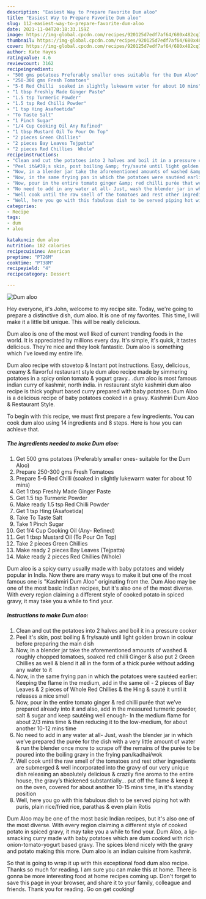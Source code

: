 ```yaml
---
description: "Easiest Way to Prepare Favorite Dum aloo"
title: "Easiest Way to Prepare Favorite Dum aloo"
slug: 112-easiest-way-to-prepare-favorite-dum-aloo
date: 2021-11-04T20:18:33.159Z
image: https://img-global.cpcdn.com/recipes/920125d7edf7af64/680x482cq70/dum-aloo-recipe-main-photo.jpg
thumbnail: https://img-global.cpcdn.com/recipes/920125d7edf7af64/680x482cq70/dum-aloo-recipe-main-photo.jpg
cover: https://img-global.cpcdn.com/recipes/920125d7edf7af64/680x482cq70/dum-aloo-recipe-main-photo.jpg
author: Kate Hayes
ratingvalue: 4.6
reviewcount: 3162
recipeingredient:
- "500 gms potatoes Preferably smaller ones suitable for the Dum Aloo"
- "250-300 gms Fresh Tomatoes"
- "5-6 Red Chilli  soaked in slightly lukewarm water for about 10 mins"
- "1 tbsp Freshly Made Ginger Paste"
- "1.5 tsp Turmeric Powder"
- "1.5 tsp Red Chilli Powder"
- "1 tsp Hing Asafoetida"
- "To Taste Salt"
- "1 Pinch Sugar"
- "1/4 Cup Cooking Oil Any Refined"
- "1 tbsp Mustard Oil To Pour On Top"
- "2 pieces Green Chillies"
- "2 pieces Bay Leaves Tejpatta"
- "2 pieces Red Chillies  Whole"
recipeinstructions:
- "Clean and cut the potatoes into 2 halves and boil it in a pressure cooker"
- "Peel it&#39;s skin, post boiling &amp; fry/sauté until light golden brown in colour before preparing the main dish"
- "Now, in a blender jar take the aforementioned amounts of washed &amp; roughly chopped tomatoes, soaked red chilli Ginger &amp; also put 2 Green Chillies as well &amp; blend it all in the form of a thick purée without adding any water to it"
- "Now, in the same frying pan in which the potatoes were sautéed earlier: Keeping the flame in the medium, add in the same oil - 2 pieces of Bay Leaves &amp; 2 pieces of Whole Red Chillies &amp; the Hing &amp; sauté it until it releases a nice smell"
- "Now, pour in the entire tomato ginger &amp; red chilli purée that we’ve prepared already into it and also, add in the measured turmeric powder, salt &amp; sugar and keep sautéing well enough- In the medium flame for about 2/3 mins time &amp; then reducing it to the low-medium, for about another 10-12 mins time"
- "No need to add in any water at all- Just, wash the blender jar in which we’ve prepared the purée for the dish with a very little amount of water &amp; run the blender once more to scrape off the remains of the purée to be poured into the boiling gravy in the frying pan/kadhai/wok"
- "Well cook until the raw smell of the tomatoes and rest other ingredients are submerged &amp; well incorporated into the gravy of our very unique dish releasing an absolutely delicious &amp; crazily fine aroma to the entire house, the gravy’s thickened substantially... put off the flame &amp; keep it on the oven, covered for about another 10-15 mins time, in it&#39;s standby position"
- "Well, here you go with this fabulous dish to be served piping hot with puris, plain rice/fried rice, parathas &amp; even plain Rotis"
categories:
- Recipe
tags:
- dum
- aloo

katakunci: dum aloo 
nutrition: 182 calories
recipecuisine: American
preptime: "PT26M"
cooktime: "PT38M"
recipeyield: "4"
recipecategory: Dessert

---
```



![Dum aloo](https://img-global.cpcdn.com/recipes/920125d7edf7af64/680x482cq70/dum-aloo-recipe-main-photo.jpg)

Hey everyone, it's John, welcome to my recipe site. Today, we're going to prepare a distinctive dish, dum aloo. It is one of my favorites. This time, I will make it a little bit unique. This will be really delicious.

Dum aloo is one of the most well liked of current trending foods in the world. It is appreciated by millions every day. It's simple, it's quick, it tastes delicious. They're nice and they look fantastic. Dum aloo is something which I've loved my entire life.

Dum aloo recipe with stovetop &amp; Instant pot instructions. Easy, delicious, creamy &amp; flavorful restaurant style dum aloo recipe made by simmering potatoes in a spicy onion tomato &amp; yogurt gravy.. .dum aloo is most famous indian curry of kashmir, north india. in restaurant style kashmiri dum aloo recipe is thick yoghurt based curry prepared with baby potatoes. Dum Aloo is a delicious recipe of baby potatoes cooked in a gravy. Kashmiri Dum Aloo &amp; Restaurant Style.


To begin with this recipe, we must first prepare a few ingredients. You can cook dum aloo using 14 ingredients and 8 steps. Here is how you can achieve that.

<!--inarticleads1-->

##### The ingredients needed to make Dum aloo:

1. Get 500 gms potatoes (Preferably smaller ones- suitable for the Dum Aloo)
1. Prepare 250-300 gms Fresh Tomatoes
1. Prepare 5-6 Red Chilli  (soaked in slightly lukewarm water for about 10 mins)
1. Get 1 tbsp Freshly Made Ginger Paste
1. Get 1.5 tsp Turmeric Powder
1. Make ready 1.5 tsp Red Chilli Powder
1. Get 1 tsp Hing (Asafoetida)
1. Take To Taste Salt
1. Take 1 Pinch Sugar
1. Get 1/4 Cup Cooking Oil (Any- Refined)
1. Get 1 tbsp Mustard Oil (To Pour On Top)
1. Take 2 pieces Green Chillies
1. Make ready 2 pieces Bay Leaves (Tejpatta)
1. Make ready 2 pieces Red Chillies  (Whole)


Dum aloo is a spicy curry usually made with baby potatoes and widely popular in India. Now there are many ways to make it but one of the most famous one is &#34;Kashmiri Dum Aloo&#34; originating from the. Dum Aloo may be one of the most basic Indian recipes, but it&#39;s also one of the most diverse. With every region claiming a different style of cooked potato in spiced gravy, it may take you a while to find your. 

<!--inarticleads2-->

##### Instructions to make Dum aloo:

1. Clean and cut the potatoes into 2 halves and boil it in a pressure cooker
1. Peel it&#39;s skin, post boiling &amp; fry/sauté until light golden brown in colour before preparing the main dish
1. Now, in a blender jar take the aforementioned amounts of washed &amp; roughly chopped tomatoes, soaked red chilli Ginger &amp; also put 2 Green Chillies as well &amp; blend it all in the form of a thick purée without adding any water to it
1. Now, in the same frying pan in which the potatoes were sautéed earlier: Keeping the flame in the medium, add in the same oil - 2 pieces of Bay Leaves &amp; 2 pieces of Whole Red Chillies &amp; the Hing &amp; sauté it until it releases a nice smell
1. Now, pour in the entire tomato ginger &amp; red chilli purée that we’ve prepared already into it and also, add in the measured turmeric powder, salt &amp; sugar and keep sautéing well enough- In the medium flame for about 2/3 mins time &amp; then reducing it to the low-medium, for about another 10-12 mins time
1. No need to add in any water at all- Just, wash the blender jar in which we’ve prepared the purée for the dish with a very little amount of water &amp; run the blender once more to scrape off the remains of the purée to be poured into the boiling gravy in the frying pan/kadhai/wok
1. Well cook until the raw smell of the tomatoes and rest other ingredients are submerged &amp; well incorporated into the gravy of our very unique dish releasing an absolutely delicious &amp; crazily fine aroma to the entire house, the gravy’s thickened substantially... put off the flame &amp; keep it on the oven, covered for about another 10-15 mins time, in it&#39;s standby position
1. Well, here you go with this fabulous dish to be served piping hot with puris, plain rice/fried rice, parathas &amp; even plain Rotis


Dum Aloo may be one of the most basic Indian recipes, but it&#39;s also one of the most diverse. With every region claiming a different style of cooked potato in spiced gravy, it may take you a while to find your. Dum Aloo, a lip-smacking curry made with baby potatoes which are dum cooked with rich onion-tomato-yogurt based gravy. The spices blend nicely with the gravy and potato making this more. Dum aloo is an indian cuisine from kashmir. 

So that is going to wrap it up with this exceptional food dum aloo recipe. Thanks so much for reading. I am sure you can make this at home. There is gonna be more interesting food at home recipes coming up. Don't forget to save this page in your browser, and share it to your family, colleague and friends. Thank you for reading. Go on get cooking!
